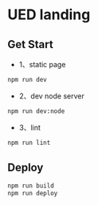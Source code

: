 # UED landing


## Get Start

- 1、static page

``` bash
npm run dev
```

- 2、dev node server

``` bash
npm run dev:node
```

- 3、lint

``` bash
npm run lint
```


## Deploy

``` bash
npm run build
npm run deploy
```
